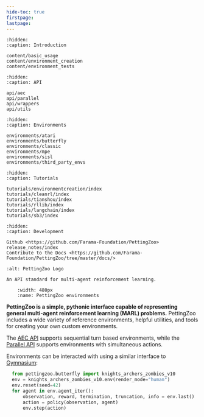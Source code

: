 ```yaml
---
hide-toc: true
firstpage:
lastpage:
---
```


```{toctree}
:hidden:
:caption: Introduction

content/basic_usage
content/environment_creation
content/environment_tests
```

```{toctree}
:hidden:
:caption: API

api/aec
api/parallel
api/wrappers
api/utils
```

```{toctree}
:hidden:
:caption: Environments

environments/atari
environments/butterfly
environments/classic
environments/mpe
environments/sisl
environments/third_party_envs
```

```{toctree}
:hidden:
:caption: Tutorials

tutorials/environmentcreation/index
tutorials/cleanrl/index
tutorials/tianshou/index
tutorials/rllib/index
tutorials/langchain/index
tutorials/sb3/index
```

```{toctree}
:hidden:
:caption: Development

Github <https://github.com/Farama-Foundation/PettingZoo>
release_notes/index
Contribute to the Docs <https://github.com/Farama-Foundation/PettingZoo/tree/master/docs/>
```

```{project-logo} _static/img/pettingzoo-text.png
:alt: PettingZoo Logo
```

```{project-heading}
An API standard for multi-agent reinforcement learning.
```

```{figure} _static/img/environments-demo.gif
    :width: 480px
    :name: PettingZoo environments
```

**PettingZoo is a simple, pythonic interface capable of representing general multi-agent reinforcement learning (MARL) problems.**
PettingZoo includes a wide variety of reference environments, helpful utilities, and tools for creating your own custom environments.

The [AEC API](/api/aec/) supports sequential turn based environments, while the [Parallel API](/api/parallel/) supports environments with simultaneous actions.

Environments can be interacted with using a similar interface to [Gymnasium](https://gymnasium.farama.org):

```python
  from pettingzoo.butterfly import knights_archers_zombies_v10
  env = knights_archers_zombies_v10.env(render_mode="human")
  env.reset(seed=42)
  for agent in env.agent_iter():
      observation, reward, termination, truncation, info = env.last()
      action = policy(observation, agent)
      env.step(action)
```
